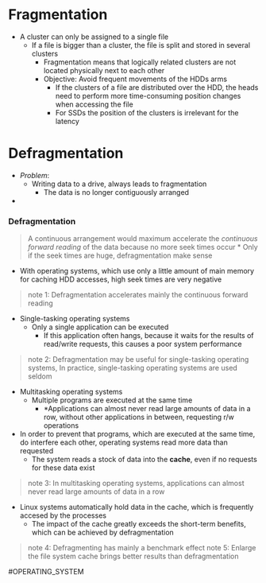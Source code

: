 # Fragmentation
* A cluster can only be assigned to a single file
	* If a file is bigger than a cluster, the file is split and stored in several clusters
		* Fragmentation means that logically related clusters are not located physically next to each other
		* Objective: Avoid frequent movements of the HDDs arms
			* If the clusters of a file are distributed over the HDD, the heads need to perform more time-consuming position changes when accessing the file
			* For SSDs the position of the clusters is irrelevant for the latency
# Defragmentation
* *Problem*:
	* Writing data to a drive, always leads to fragmentation
		* The data is no longer contiguously arranged
* 
### Defragmentation
>A continuous arrangement would maximum accelerate the *continuous forward reading* of the data because no more seek times occur
	* Only if the seek times are huge, defragmentation make sense
	
* With operating systems, which use only a little amount of main memory for caching HDD accesses, high seek times are very negative
>note 1: Defragmentation accelerates mainly the continuous forward reading

* Single-tasking operating systems
	* Only a single application can be executed
		* If this application often hangs, because it waits for the results of read/write requests, this causes a poor system performance
> note 2: Defragmentation may be useful for single-tasking operating systems,
> 	In practice, single-tasking operating systems are used seldom

* Multitasking operating systems
	* Multiple programs are executed at the same time
		* *Applications can almost never read large amounts of data in a row, without other applications in between, requesting r/w operations
* In order to prevent that programs, which are executed at the same time, do interfere each other, operating systems read more data than requested
	* The system reads a stock of data into the **cache**, even if no requests for these data exist
> note 3: In multitasking operating systems, applications can almost never read large amounts of data in a row

* Linux systems automatically hold data in the cache, which is frequently accesed by the processes
	* The impact of the cache greatly exceeds the short-term benefits, which can be achieved by defragmentation
> note 4: Defragmenting has mainly a benchmark effect
> note 5: Enlarge the file system cache brings better results than defragmentation


#OPERATING_SYSTEM 